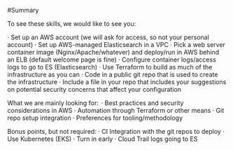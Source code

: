 #Summary 

To see these skills, we would like to see you: 

·         Set up an AWS account (we will ask for access, so not your personal account) 
·         Set up AWS-managed Elasticsearch in a VPC 
·         Pick a web server container image (Nginx/Apache/whatever) and deploy/run in AWS behind an ELB (default welcome page is fine) 
·         Configure container logs/access logs to go to ES (Elasticsearch) 
·         Use Terraform to build as much of the infrastructure as you can 
·         Code in a public git repo that is used to create the infrastructure
·         Include a file in your repo that includes your suggestions on potential security concerns that affect your configuration 

What we are mainly looking for:  
·         Best practices and security considerations in AWS 
·         Automation through Terraform or other means 
·         Git repo setup integration 
·         Preferences for tooling/methodology 

Bonus points, but not required: 
·         CI Integration with the git repos to deploy 
·         Use Kubernetes (EKS) 
·         Turn in early 
·         Cloud Trail logs going to ES 